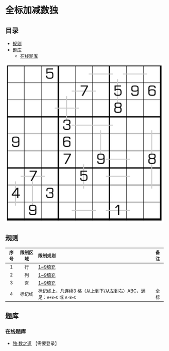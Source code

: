 # 全标加减数独
<!-- START doctoc generated TOC please keep comment here to allow auto update -->
<!-- DON'T EDIT THIS SECTION, INSTEAD RE-RUN doctoc TO UPDATE -->
## 目录

- [规则](#%E8%A7%84%E5%88%99)
- [题库](#%E9%A2%98%E5%BA%93)
  - [在线题库](#%E5%9C%A8%E7%BA%BF%E9%A2%98%E5%BA%93)

<!-- END doctoc generated TOC please keep comment here to allow auto update -->

![题](../../../../../images/sudoku/全标加减数独.png)

## 规则

| 序号  | 限制区域 | 限制规则                                           | 备注  |
|:---:|:----:|:-----------------------------------------------|:---:|
|  1  |  行   | [1~9填充]                                        |     |
|  2  |  列   | [1~9填充]                                        |     |
|  3  |  宫   | [1~9填充]                                        |     |
|  4  | 标记线  | 标记线上，凡连续3 格（从上到下/从左到右）ABC，满足：`A+B=C` 或 `A-B=C` | 全标  |

## 题库

### 在线题库

- [独·数之道](http://www.sudokufans.org.cn/lx/game.index.php?type=z4) 【需要登录】

[1~9填充]: ../../../../../rules/rules.md#1to9填充
